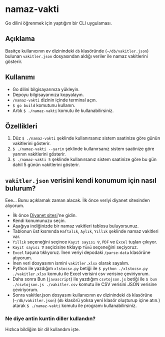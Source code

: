 # namaz-vakti
Go dilini öğrenmek için yaptığım bir CLI uygulaması.

## Açıklama
Basitçe kullanıcının ev dizinindeki `db` klasöründe (`~/db/vakitler.json`) bulunan `vakitler.json` dosyasından aldığı veriler ile namaz vakitlerini gösterir.

## Kullanımı
- Go dilini bilgisayarınıza yükleyin.
- Depoyu bilgisayarınıza kopyalayın.
- `/namaz-vakti` dizinin içinde terminal açın.
- `$ go build` komutunu kullanın.
- Artık `$ ./namaz-vakti` komutu ile kullanabilirsiniz.

## Özellikleri
1) Düz `$ ./namaz-vakti` şeklinde kullanırsanız sistem saatinize göre günün vakitlerini gösterir.
2) `$ ./namaz-vakti --yarin` şeklinde kullanırsanız sistem saatinize göre yarının vakitlerini gösterir.
3) `$ ./namaz-vakti 5` şeklinde kullanırsanız sistem saatinize göre bu gün dahil 5 günün vakitlerini gösterir.

## `vakitler.json` verisini kendi konumum için nasıl bulurum?
Eee... Bunu açıklamak zaman alacak. İlk önce veriyi diyanet sitesinden alıyorum.
- İlk önce [Diyanet sitesi](https://namazvakitleri.diyanet.gov.tr/)'ne gidin.
- Kendi konumunuzu seçin.
- Aşağıya indiğinizde bir namaz vakitleri tablosu buluyorsunuz.
- Tablonun üst kısmında `Haftalık`, `Aylık`, `Yıllık` şeklinde namaz vakitleri var.
- `Yıllık` seçeneğini seçince `Kayıt sayısı ∇`, `PDF` ve `Excel` tuşları çıkıyor.
- `Kayıt sayısı ∇` seçicisine tıklayıp `Tümü` seçeneğini seçiyoruz.
- `Excel` tuşuna tıklıyoruz. İnen veriyi depodaki `/parse-data` klasörüne atıyorum.
- İnen veri dosyasının ismini `vakitler.xlsx` olarak sayalım.
- Python ile yazdığım `xlstocsv.py` betiği ile `$ python ./xlstocsv.py ./vakitler.xlsx` komutu ile Excel verisini csv verisine çeviriyorum.
- Daha sonra Bun (`javascript`) ile yazdığım `csvtojson.js` betiği ile `$ bun ./csvtojson.js ./vakitler.csv` komutu ile CSV verisini JSON verisine çeviriyorum.
- Sonra vakitler.json dosyasını kullanıcının ev dizinindeki `db` klasörüne (`~/db/vakitler.json`) (`db` klasörü yoksa yeni klasör oluşturup içine atın.) atarak `$ ./namaz-vakti` komutu ile programı kullanabilirsiniz.

### Ne diye antin kuntin diller kullandın?
Hızlıca bildiğim bir dil kullandım işte.